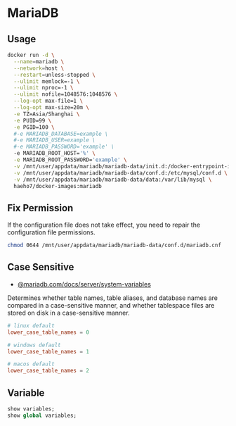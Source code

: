 # MariaDB

## Usage

```sh
docker run -d \
  --name=mariadb \
  --network=host \
  --restart=unless-stopped \
  --ulimit memlock=-1 \
  --ulimit nproc=-1 \
  --ulimit nofile=1048576:1048576 \
  --log-opt max-file=1 \
  --log-opt max-size=20m \
  -e TZ=Asia/Shanghai \
  -e PUID=99 \
  -e PGID=100 \
  #-e MARIADB_DATABASE=example \
  #-e MARIADB_USER=example \
  #-e MARIADB_PASSWORD='example' \
  -e MARIADB_ROOT_HOST='%' \
  -e MARIADB_ROOT_PASSWORD='example' \
  -v /mnt/user/appdata/mariadb/mariadb-data/init.d:/docker-entrypoint-initdb.d \
  -v /mnt/user/appdata/mariadb/mariadb-data/conf.d:/etc/mysql/conf.d \
  -v /mnt/user/appdata/mariadb/mariadb-data/data:/var/lib/mysql \
  haeho7/docker-images:mariadb
```

## Fix Permission

If the configuration file does not take effect, you need to repair the configuration file permissions.

```sh
chmod 0644 /mnt/user/appdata/mariadb/mariadb-data/conf.d/mariadb.cnf
```

## Case Sensitive

- [@mariadb.com/docs/server/system-variables](https://mariadb.com/docs/server/server-management/variables-and-modes/server-system-variables#lower_case_table_names)

Determines whether table names, table aliases, and database names are compared in a case-sensitive manner, and whether tablespace files are stored on disk in a case-sensitive manner.

```cnf
# linux default
lower_case_table_names = 0

# windows default
lower_case_table_names = 1

# macos default
lower_case_table_names = 2
```

## Variable

```sql
show variables;
show global variables;
```
